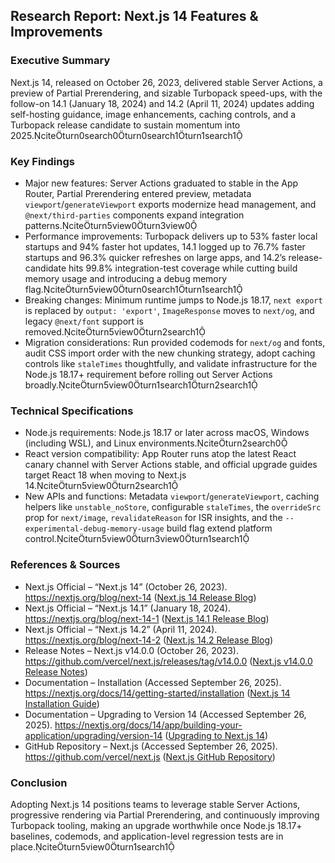 ## Research Report: Next.js 14 Features & Improvements

### Executive Summary
Next.js 14, released on October 26, 2023, delivered stable Server Actions, a preview of Partial Prerendering, and sizable Turbopack speed-ups, with the follow-on 14.1 (January 18, 2024) and 14.2 (April 11, 2024) updates adding self-hosting guidance, image enhancements, caching controls, and a Turbopack release candidate to sustain momentum into 2025.citeturn0search0turn0search1turn1search1

### Key Findings
- Major new features: Server Actions graduated to stable in the App Router, Partial Prerendering entered preview, metadata `viewport`/`generateViewport` exports modernize head management, and `@next/third-parties` components expand integration patterns.citeturn5view0turn3view0
- Performance improvements: Turbopack delivers up to 53% faster local startups and 94% faster hot updates, 14.1 logged up to 76.7% faster startups and 96.3% quicker refreshes on large apps, and 14.2’s release-candidate hits 99.8% integration-test coverage while cutting build memory usage and introducing a debug memory flag.citeturn5view0turn0search1turn1search1
- Breaking changes: Minimum runtime jumps to Node.js 18.17, `next export` is replaced by `output: 'export'`, `ImageResponse` moves to `next/og`, and legacy `@next/font` support is removed.citeturn5view0turn2search1
- Migration considerations: Run provided codemods for `next/og` and fonts, audit CSS import order with the new chunking strategy, adopt caching controls like `staleTimes` thoughtfully, and validate infrastructure for the Node.js 18.17+ requirement before rolling out Server Actions broadly.citeturn5view0turn1search1turn2search1

### Technical Specifications
- Node.js requirements: Node.js 18.17 or later across macOS, Windows (including WSL), and Linux environments.citeturn2search0
- React version compatibility: App Router runs atop the latest React canary channel with Server Actions stable, and official upgrade guides target React 18 when moving to Next.js 14.citeturn5view0turn2search1
- New APIs and functions: Metadata `viewport`/`generateViewport`, caching helpers like `unstable_noStore`, configurable `staleTimes`, the `overrideSrc` prop for `next/image`, `revalidateReason` for ISR insights, and the `--experimental-debug-memory-usage` build flag extend platform control.citeturn5view0turn3view0turn1search1

### References & Sources
- Next.js Official – “Next.js 14” (October 26, 2023). https://nextjs.org/blog/next-14 ([Next.js 14 Release Blog](https://nextjs.org/blog/next-14))
- Next.js Official – “Next.js 14.1” (January 18, 2024). https://nextjs.org/blog/next-14-1 ([Next.js 14.1 Release Blog](https://nextjs.org/blog/next-14-1))
- Next.js Official – “Next.js 14.2” (April 11, 2024). https://nextjs.org/blog/next-14-2 ([Next.js 14.2 Release Blog](https://nextjs.org/blog/next-14-2))
- Release Notes – Next.js v14.0.0 (October 26, 2023). https://github.com/vercel/next.js/releases/tag/v14.0.0 ([Next.js v14.0.0 Release Notes](https://github.com/vercel/next.js/releases/tag/v14.0.0))
- Documentation – Installation (Accessed September 26, 2025). https://nextjs.org/docs/14/getting-started/installation ([Next.js 14 Installation Guide](https://nextjs.org/docs/14/getting-started/installation))
- Documentation – Upgrading to Version 14 (Accessed September 26, 2025). https://nextjs.org/docs/14/app/building-your-application/upgrading/version-14 ([Upgrading to Next.js 14](https://nextjs.org/docs/14/app/building-your-application/upgrading/version-14))
- GitHub Repository – Next.js (Accessed September 26, 2025). https://github.com/vercel/next.js ([Next.js GitHub Repository](https://github.com/vercel/next.js))

### Conclusion
Adopting Next.js 14 positions teams to leverage stable Server Actions, progressive rendering via Partial Prerendering, and continuously improving Turbopack tooling, making an upgrade worthwhile once Node.js 18.17+ baselines, codemods, and application-level regression tests are in place.citeturn5view0turn1search1
